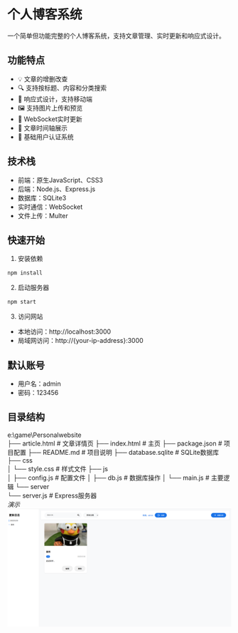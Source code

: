 # 个人博客系统

一个简单但功能完整的个人博客系统，支持文章管理、实时更新和响应式设计。

## 功能特点

- 💡 文章的增删改查
- 🔍 支持按标题、内容和分类搜索
- 📱 响应式设计，支持移动端
- 🖼️ 支持图片上传和预览
- 🔄 WebSocket实时更新
- 📅 文章时间轴展示
- 🔐 基础用户认证系统

## 技术栈

- 前端：原生JavaScript、CSS3
- 后端：Node.js、Express.js
- 数据库：SQLite3
- 实时通信：WebSocket
- 文件上传：Multer

## 快速开始

1. 安装依赖
```bash
npm install
```

2. 启动服务器
```bash
npm start
```

3. 访问网站
- 本地访问：http://localhost:3000
- 局域网访问：http://{your-ip-address}:3000

## 默认账号

- 用户名：admin
- 密码：123456

## 目录结构
e:\game\Personalwebsite\
├── article.html      # 文章详情页
├── index.html        # 主页
├── package.json      # 项目配置
├── README.md         # 项目说明
├── database.sqlite   # SQLite数据库
├── css\
│   └── style.css    # 样式文件
├── js\
│   ├── config.js    # 配置文件
│   ├── db.js        # 数据库操作
│   └── main.js      # 主要逻辑
└── server\
    └── server.js    # Express服务器<br>
  <em>演示</em>
  ![Raw GitHub Image](https://raw.githubusercontent.com/ikun9527z/BlogSite/master/Demo.png)

